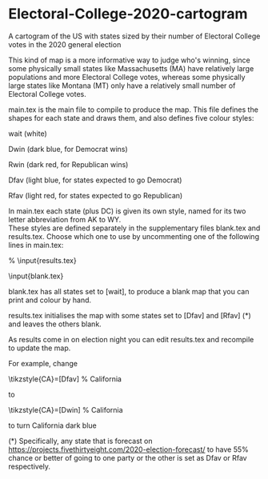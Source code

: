 # Electoral-College-2020-cartogram

A cartogram of the US with states sized by their number of Electoral College votes in the 2020 general election

This kind of map is a more informative way to judge who's winning, since some physically small states like Massachusetts (MA) have relatively large populations and more Electoral College votes, whereas some physically large states like Montana (MT) only have a relatively small number of Electoral College votes.

main.tex is the main file to compile to produce the map.  This file defines the shapes for each state and draws them, and also defines five colour styles: 

  wait (white)

  Dwin (dark blue, for Democrat wins)

  Rwin (dark red, for Republican wins)

  Dfav (light blue, for states expected to go Democrat)

  Rfav (light red, for states expected to go Republican)

In main.tex each state (plus DC) is given its own style, named for its two letter abbreviation from AK to WY.  
These styles are defined separately in the supplementary files blank.tex and results.tex.
Choose which one to use by uncommenting one of the following lines in main.tex:

% \input{results.tex}

\input{blank.tex}


blank.tex has all states set to [wait], to produce a blank map that you can print and colour by hand.

results.tex initialises the map with some states set to [Dfav] and [Rfav] (*) and leaves the others blank.  


As results come in on election night you can edit results.tex and recompile to update the map.

For example, change

\tikzstyle{CA}=[Dfav]	% California

to

\tikzstyle{CA}=[Dwin]	% California 

to turn California dark blue



(*)  Specifically, any state that is forecast on https://projects.fivethirtyeight.com/2020-election-forecast/ to have 55% chance or better of going to one party or the other is set as Dfav or Rfav respectively.
